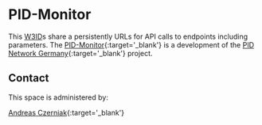 # PID-Monitor

This [W3ID](https://w3id.org)s share a persistently URLs for API calls to endpoints including parameters.
The [PID-Monitor](https://pid-monitor.org){:target='_blank'} is a development of
the [PID Network Germany](https://pid-network.de){:target='_blank'} project.


## Contact
This space is administered by:

[Andreas Czerniak](https://orcid.org/0000-0003-3883-4169){:target='_blank'}
